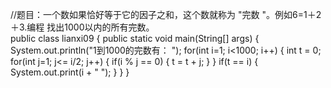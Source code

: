 //题目：一个数如果恰好等于它的因子之和，这个数就称为 "完数 "。例如6=1＋2＋3.编程     找出1000以内的所有完数。   
public class lianxi09 {
public static void main(String[] args) {
     System.out.println("1到1000的完数有： ");
     for(int i=1; i<1000; i++) {
      int t = 0;
      for(int j=1; j<= i/2; j++) {
       if(i % j == 0) {
        t = t + j;
       }
      }
      if(t == i) {
       System.out.print(i + "     ");
      }
     }
}
